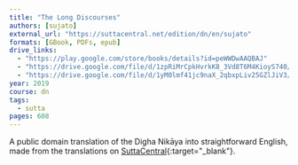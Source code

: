 ```yaml
---
title: "The Long Discourses"
authors: [sujato]
external_url: "https://suttacentral.net/edition/dn/en/sujato"
formats: [GBook, PDFs, epub]
drive_links:
  - "https://play.google.com/store/books/details?id=peWWDwAAQBAJ"
  - "https://drive.google.com/file/d/1zpRiMrCpkHvrkK8_3Vd8T6M4KioyS740/view?usp=drivesdk"
  - "https://drive.google.com/file/d/1yM0lmf41jc9naX_2qbxpLiv25GZlJiV3/view?usp=drivesdk"
year: 2019
course: dn
tags:
  - sutta
pages: 608
---
```


A public domain translation of the Digha Nikāya into straightforward English, made from the translations on [SuttaCentral](https://suttacentral.net/dn){:target="_blank"}.
